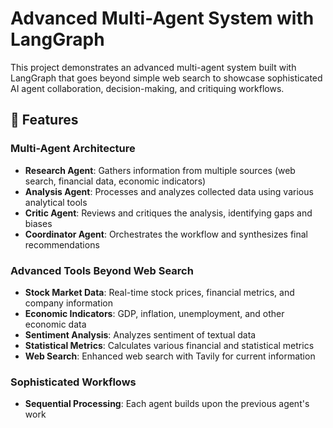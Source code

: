 # Advanced Multi-Agent System with LangGraph

This project demonstrates an advanced multi-agent system built with LangGraph that goes beyond simple web search to showcase sophisticated AI agent collaboration, decision-making, and critiquing workflows.

## 🌟 Features

### Multi-Agent Architecture
- **Research Agent**: Gathers information from multiple sources (web search, financial data, economic indicators)
- **Analysis Agent**: Processes and analyzes collected data using various analytical tools
- **Critic Agent**: Reviews and critiques the analysis, identifying gaps and biases
- **Coordinator Agent**: Orchestrates the workflow and synthesizes final recommendations

### Advanced Tools Beyond Web Search
- **Stock Market Data**: Real-time stock prices, financial metrics, and company information
- **Economic Indicators**: GDP, inflation, unemployment, and other economic data
- **Sentiment Analysis**: Analyzes sentiment of textual data
- **Statistical Metrics**: Calculates various financial and statistical metrics
- **Web Search**: Enhanced web search with Tavily for current information

### Sophisticated Workflows
- **Sequential Processing**: Each agent builds upon the previous agent's work
